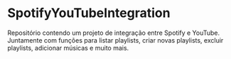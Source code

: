 # SpotifyYouTubeIntegration
Repositório contendo um projeto de integração entre Spotify e YouTube. Juntamente com funções para listar playlists, criar novas playlists, excluir playlists, adicionar músicas e muito mais. 
